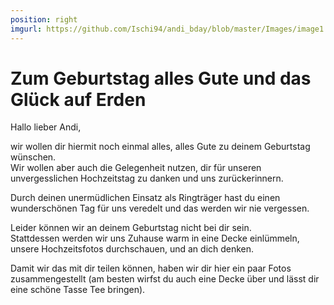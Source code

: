 ```yaml
---
position: right
imgurl: https://github.com/Ischi94/andi_bday/blob/master/Images/image1.jpg?raw=true
---
```


# Zum Geburtstag alles Gute und das Gl&uuml;ck auf Erden

Hallo lieber Andi,  
  
wir wollen dir hiermit noch einmal alles, alles Gute zu deinem Geburtstag w&uuml;nschen.  
Wir wollen aber auch die Gelegenheit nutzen, dir f&uuml;r unseren unvergesslichen Hochzeitstag zu danken und uns zur&uuml;ckerinnern.  
  
Durch deinen unerm&uuml;dlichen Einsatz als Ringtr&auml;ger hast du einen wundersch&ouml;nen Tag f&uuml;r uns veredelt und das werden wir nie vergessen.  
  
Leider k&ouml;nnen wir an deinem Geburtstag nicht bei dir sein.  
Stattdessen werden wir uns Zuhause warm in eine Decke einl&uuml;mmeln, unsere Hochzeitsfotos durchschauen, und an dich denken.  
  
  
Damit wir das mit dir teilen k&ouml;nnen, haben wir dir hier ein paar Fotos zusammengestellt (am besten wirfst du auch eine Decke &uuml;ber und l&auml;sst dir eine sch&ouml;ne Tasse Tee bringen).  



  








